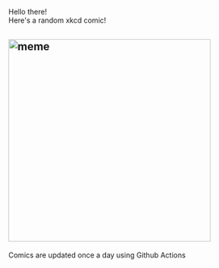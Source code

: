 Hello there! <br>Here's a random xkcd comic!<br>
## <img src="https://imgs.xkcd.com/comics/six_months.png" alt="meme" width="400"/><br>
Comics are updated once a day using Github Actions